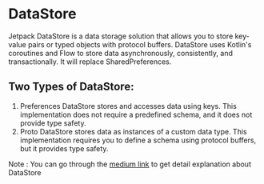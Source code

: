 # DataStore
Jetpack DataStore is a data storage solution that allows you to store key-value pairs or typed objects with protocol buffers. 
DataStore uses Kotlin's coroutines and Flow to store data asynchronously, consistently, and transactionally. It will replace SharedPreferences. 
## Two Types of DataStore:
		
1. Preferences DataStore stores and accesses data using keys. This implementation does not require a predefined schema, and it does not provide type safety.
2. Proto DataStore stores data as instances of a custom data type. This implementation requires you to define a schema using protocol buffers, but it provides 
   type safety.

Note : You can go through the [medium link](https://medium.com/@shalutd007/welcome-datastore-good-bye-sharedpreferences-4bf68e70efdb) to get detail explanation about DataStore
